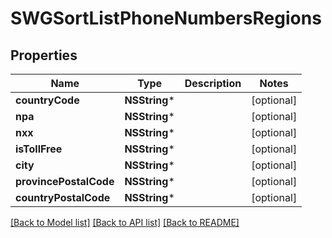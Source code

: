 # SWGSortListPhoneNumbersRegions

## Properties
Name | Type | Description | Notes
------------ | ------------- | ------------- | -------------
**countryCode** | **NSString*** |  | [optional] 
**npa** | **NSString*** |  | [optional] 
**nxx** | **NSString*** |  | [optional] 
**isTollFree** | **NSString*** |  | [optional] 
**city** | **NSString*** |  | [optional] 
**provincePostalCode** | **NSString*** |  | [optional] 
**countryPostalCode** | **NSString*** |  | [optional] 

[[Back to Model list]](../README.md#documentation-for-models) [[Back to API list]](../README.md#documentation-for-api-endpoints) [[Back to README]](../README.md)


